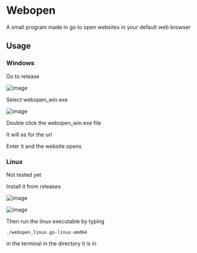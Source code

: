 # Webopen
A small program made in go to open websites in your default web browser

## Usage

### Windows

Go to release

![image](https://user-images.githubusercontent.com/77975448/128809315-45697562-c60f-4ffb-8a20-64f07893ed15.png)

Select webopen_win.exe 

![image](https://user-images.githubusercontent.com/77975448/128809326-27eec6ba-d61a-4c6b-80a8-e79d819f7502.png)

Double click the webopen_win.exe file

It will as for the url

Enter it and the website opens

### Linux

Not tested yet

Install it from releases

![image](https://user-images.githubusercontent.com/77975448/128809383-73055732-d6bb-4172-ac46-b7d127e1aaa8.png)

![image](https://user-images.githubusercontent.com/77975448/128809388-58a0fa50-6feb-49be-901d-0f67e087c702.png)

Then run the linux executable by typing 

```./webopen_linux.go-linux-amd64```

in the terminal in the directory it is in

